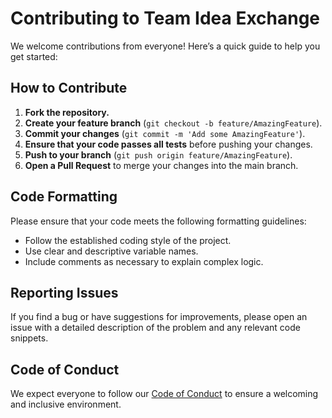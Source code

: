 # Contributing to Team Idea Exchange

We welcome contributions from everyone! Here’s a quick guide to help you get started:

## How to Contribute
1. **Fork the repository.**
2. **Create your feature branch** (`git checkout -b feature/AmazingFeature`).
3. **Commit your changes** (`git commit -m 'Add some AmazingFeature'`).
4. **Ensure that your code passes all tests** before pushing your changes.
5. **Push to your branch** (`git push origin feature/AmazingFeature`).
6. **Open a Pull Request** to merge your changes into the main branch.

## Code Formatting
Please ensure that your code meets the following formatting guidelines:
- Follow the established coding style of the project.
- Use clear and descriptive variable names.
- Include comments as necessary to explain complex logic.

## Reporting Issues
If you find a bug or have suggestions for improvements, please open an issue with a detailed description of the problem and any relevant code snippets.

## Code of Conduct
We expect everyone to follow our [Code of Conduct](CODE_OF_CONDUCT.md) to ensure a welcoming and inclusive environment.
